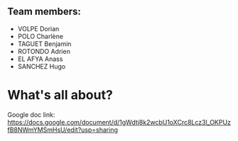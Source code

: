 ## Team members: 
- VOLPE Dorian
- POLO Charlène
- TAGUET Benjamin
- ROTONDO Adrien
- EL AFYA Anass
- SANCHEZ Hugo

# What's all about?
Google doc link: https://docs.google.com/document/d/1gWdtj8k2wcbU1oXCrc8Lcz3l_OKPUzfB8NWmYMSmHsU/edit?usp=sharing

